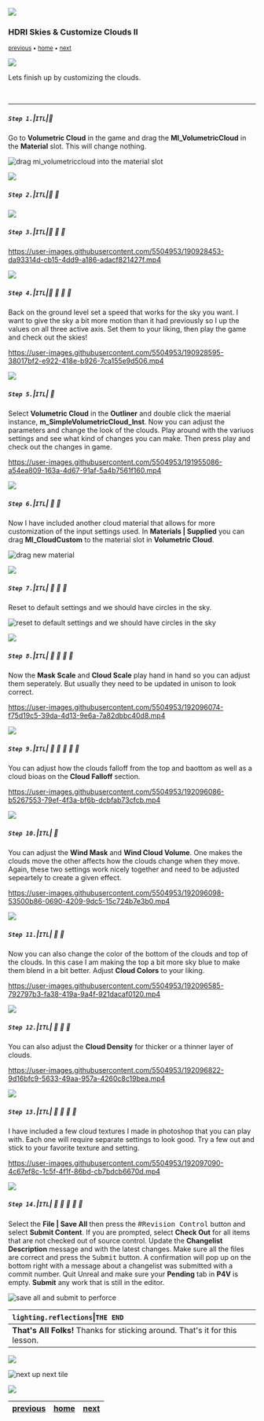 ![](../images/line3.png)

### HDRI Skies & Customize Clouds II
<sub>[previous](../) • [home](../README.md#user-content-ue5-lighting) • [next](../)</sub>

![](../images/line3.png)

Lets finish up by customizing the clouds.

<br>

---


##### `Step 1.`\|`ITL`|:small_blue_diamond:

Go to **Volumetric Cloud** in the game and drag the **MI_VolumetricCloud** in the **Material** slot.  This will change nothing.

![drag mi_volumetriccloud into the material slot](images/changeCloudMat.png)

![](../images/line2.png)

##### `Step 2.`\|`ITL`|:small_blue_diamond: :small_blue_diamond: 



![](../images/line2.png)

##### `Step 3.`\|`ITL`|:small_blue_diamond: :small_blue_diamond: :small_blue_diamond:


https://user-images.githubusercontent.com/5504953/190928453-da93314d-cb15-4dd9-a186-adacf821427f.mp4


![](../images/line2.png)

##### `Step 4.`\|`ITL`|:small_blue_diamond: :small_blue_diamond: :small_blue_diamond: :small_blue_diamond:

Back on the ground level set a speed that works for the sky you want.  I want to give the sky a bit more motion than it had previously so I up the values on all three active axis. Set them to your liking, then play the game and check out the skies!

https://user-images.githubusercontent.com/5504953/190928595-38017bf2-e922-418e-b926-7ca155e9d506.mp4

![](../images/line2.png)

##### `Step 5.`\|`ITL`| :small_orange_diamond:

Select **Volumetric Cloud** in the **Outliner** and double click the maerial instance, **m_SimpleVolumetricCloud_Inst**. Now you can adjust the parameters and change the look of the clouds.  Play around with the variuos settings and see what kind of changes you can make.  Then press play and check out the changes in game.

https://user-images.githubusercontent.com/5504953/191955086-a54ea809-163a-4d67-91af-5a4b7561f160.mp4

![](../images/line2.png)

##### `Step 6.`\|`ITL`| :small_orange_diamond: :small_blue_diamond:

Now I have included another cloud material that allows for more customization of the input settings used. In **Materials | Supplied** you can drag **MI_CloudCustom** to the material slot in **Volumetric Cloud**.

![drag new material](images/addMICloudCustom.png)

![](../images/line2.png)

##### `Step 7.`\|`ITL`| :small_orange_diamond: :small_blue_diamond: :small_blue_diamond:

Reset to default settings and we should have circles in the sky.

![reset to default settings and we should have circles in the sky](images/defaultSettings.png)

![](../images/line2.png)

##### `Step 8.`\|`ITL`| :small_orange_diamond: :small_blue_diamond: :small_blue_diamond: :small_blue_diamond:

Now the **Mask Scale** and **Cloud Scale** play hand in hand so you can adjust them seperately.  But usually they need to be updated in unison to look correct.

https://user-images.githubusercontent.com/5504953/192096074-f75d19c5-39da-4d13-9e6a-7a82dbbc40d8.mp4

![](../images/line2.png)

##### `Step 9.`\|`ITL`| :small_orange_diamond: :small_blue_diamond: :small_blue_diamond: :small_blue_diamond: :small_blue_diamond:

You can adjust how the clouds falloff from the top and baottom as well as a cloud bioas on the **Cloud Falloff** section.

https://user-images.githubusercontent.com/5504953/192096086-b5267553-79ef-4f3a-bf6b-dcbfab73cfcb.mp4

![](../images/line2.png)

##### `Step 10.`\|`ITL`| :large_blue_diamond:

You can adjust the **Wind Mask** and **Wind Cloud Volume**.  One makes the clouds move the other affects how the clouds change when they move.  Again, these two settings work nicely together and need to be adjusted sepeartely to create a given effect.

https://user-images.githubusercontent.com/5504953/192096098-53500b86-0690-4209-9dc5-15c724b7e3b0.mp4

![](../images/line2.png)

##### `Step 11.`\|`ITL`| :large_blue_diamond: :small_blue_diamond: 

Now you can also change the color of the bottom of the clouds and top of the clouds.  In this case I am making the top a bit more sky blue to make them blend in a bit better. Adjust **Cloud Colors** to your liking.

https://user-images.githubusercontent.com/5504953/192096585-792797b3-fa38-419a-9a4f-921dacaf0120.mp4

![](../images/line2.png)

##### `Step 12.`\|`ITL`| :large_blue_diamond: :small_blue_diamond: :small_blue_diamond: 

You can also adjust the **Cloud Density** for thicker or a thinner layer of clouds.

https://user-images.githubusercontent.com/5504953/192096822-9d16bfc9-5633-49aa-957a-4260c8c19bea.mp4

![](../images/line2.png)

##### `Step 13.`\|`ITL`| :large_blue_diamond: :small_blue_diamond: :small_blue_diamond:  :small_blue_diamond: 

I have included a few cloud textures I made in photoshop that you can play with.  Each one will require separate settings to look good. Try a few out and stick to your favorite texture and setting.

https://user-images.githubusercontent.com/5504953/192097090-4c67ef8c-1c5f-4f1f-86bd-cb7bdcb6670d.mp4

![](../images/line2.png)

##### `Step 14.`\|`ITL`| :large_blue_diamond: :small_blue_diamond: :small_blue_diamond: :small_blue_diamond:  :small_blue_diamond: 

Select the **File | Save All** then press the #<kbd>Revision Control</kbd> button and select **Submit Content**.  If you are prompted, select **Check Out** for all items that are not checked out of source control. Update the **Changelist Description** message and with the latest changes. Make sure all the files are correct and press the <kbd>Submit</kbd> button. A confirmation will pop up on the bottom right with a message about a changelist was submitted with a commit number. Quit Unreal and make sure your **Pending** tab in **P4V** is empty. **Submit** any work that is still in the editor.

![save all and submit to perforce](images/submitP4.png)

| `lighting.reflections`\|`THE END`| 
| :--- |
| **That's All Folks!** Thanks for sticking around. That's it for this lesson. |

![](../images/line.png)

<!-- <img src="https://via.placeholder.com/1000x100/45D7CA/000000/?text=The End!"> -->
![next up next tile](images/banner.png)

![](../images/line.png)

| [previous](../)| [home](../README.md#user-content-ue5-lighting) | [next](../)|
|---|---|---|

